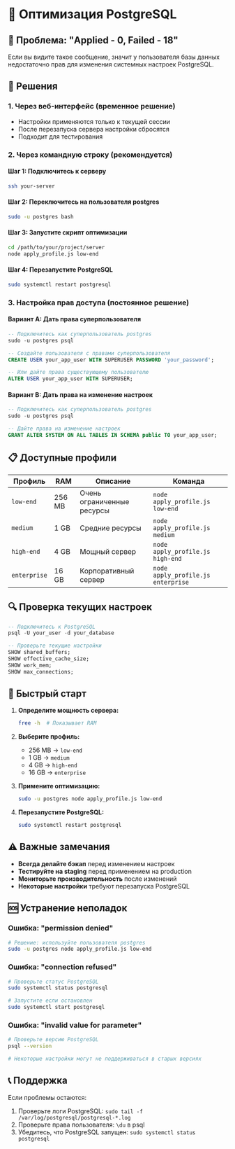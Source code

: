 # 🐘 Оптимизация PostgreSQL

## 🚨 Проблема: "Applied - 0, Failed - 18"

Если вы видите такое сообщение, значит у пользователя базы данных недостаточно прав для изменения системных настроек PostgreSQL.

## 🔧 Решения

### 1. **Через веб-интерфейс (временное решение)**
- Настройки применяются только к текущей сессии
- После перезапуска сервера настройки сбросятся
- Подходит для тестирования

### 2. **Через командную строку (рекомендуется)**

#### Шаг 1: Подключитесь к серверу
```bash
ssh your-server
```

#### Шаг 2: Переключитесь на пользователя postgres
```bash
sudo -u postgres bash
```

#### Шаг 3: Запустите скрипт оптимизации
```bash
cd /path/to/your/project/server
node apply_profile.js low-end
```

#### Шаг 4: Перезапустите PostgreSQL
```bash
sudo systemctl restart postgresql
```

### 3. **Настройка прав доступа (постоянное решение)**

#### Вариант A: Дать права суперпользователя
```sql
-- Подключитесь как суперпользователь postgres
sudo -u postgres psql

-- Создайте пользователя с правами суперпользователя
CREATE USER your_app_user WITH SUPERUSER PASSWORD 'your_password';

-- Или дайте права существующему пользователю
ALTER USER your_app_user WITH SUPERUSER;
```

#### Вариант B: Дать права на изменение настроек
```sql
-- Подключитесь как суперпользователь postgres
sudo -u postgres psql

-- Дайте права на изменение настроек
GRANT ALTER SYSTEM ON ALL TABLES IN SCHEMA public TO your_app_user;
```

## 📋 Доступные профили

| Профиль | RAM | Описание | Команда |
|---------|-----|----------|---------|
| `low-end` | 256 MB | Очень ограниченные ресурсы | `node apply_profile.js low-end` |
| `medium` | 1 GB | Средние ресурсы | `node apply_profile.js medium` |
| `high-end` | 4 GB | Мощный сервер | `node apply_profile.js high-end` |
| `enterprise` | 16 GB | Корпоративный сервер | `node apply_profile.js enterprise` |

## 🔍 Проверка текущих настроек

```sql
-- Подключитесь к PostgreSQL
psql -U your_user -d your_database

-- Проверьте текущие настройки
SHOW shared_buffers;
SHOW effective_cache_size;
SHOW work_mem;
SHOW max_connections;
```

## 🚀 Быстрый старт

1. **Определите мощность сервера:**
   ```bash
   free -h  # Показывает RAM
   ```

2. **Выберите профиль:**
   - 256 MB → `low-end`
   - 1 GB → `medium`
   - 4 GB → `high-end`
   - 16 GB → `enterprise`

3. **Примените оптимизацию:**
   ```bash
   sudo -u postgres node apply_profile.js low-end
   ```

4. **Перезапустите PostgreSQL:**
   ```bash
   sudo systemctl restart postgresql
   ```

## ⚠️ Важные замечания

- **Всегда делайте бэкап** перед изменением настроек
- **Тестируйте на staging** перед применением на production
- **Мониторьте производительность** после изменений
- **Некоторые настройки** требуют перезапуска PostgreSQL

## 🆘 Устранение неполадок

### Ошибка: "permission denied"
```bash
# Решение: используйте пользователя postgres
sudo -u postgres node apply_profile.js low-end
```

### Ошибка: "connection refused"
```bash
# Проверьте статус PostgreSQL
sudo systemctl status postgresql

# Запустите если остановлен
sudo systemctl start postgresql
```

### Ошибка: "invalid value for parameter"
```bash
# Проверьте версию PostgreSQL
psql --version

# Некоторые настройки могут не поддерживаться в старых версиях
```

## 📞 Поддержка

Если проблемы остаются:
1. Проверьте логи PostgreSQL: `sudo tail -f /var/log/postgresql/postgresql-*.log`
2. Проверьте права пользователя: `\du` в psql
3. Убедитесь, что PostgreSQL запущен: `sudo systemctl status postgresql` 